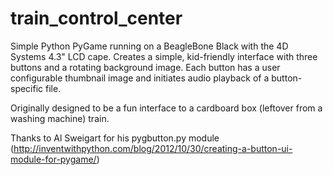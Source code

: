 # train_control_center
Simple Python PyGame running on a BeagleBone Black with the 4D Systems 4.3" LCD cape. Creates a simple, kid-friendly interface with three buttons and a rotating background image. Each button has a user configurable thumbnail image and initiates audio playback of a button-specific file.

Originally designed to be a fun interface to a cardboard box (leftover from a washing machine) train.

Thanks to Al Sweigart for his pygbutton.py module (http://inventwithpython.com/blog/2012/10/30/creating-a-button-ui-module-for-pygame/)
